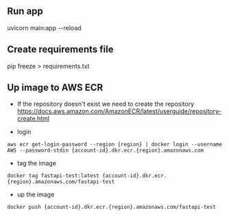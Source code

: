 ## Run app
uvicorn main:app --reload

## Create requirements file
pip freeze > requirements.txt


## Up image to AWS ECR
- If the repository doesn't exist we need to create the repository 
https://docs.aws.amazon.com/AmazonECR/latest/userguide/repository-create.html

- login
```
aws ecr get-login-password --region {region} | docker login --username AWS --password-stdin {account-id}.dkr.ecr.{region}.amazonaws.com
```
- tag the image
```
docker tag fastapi-test:latest {account-id}.dkr.ecr.{region}.amazonaws.com/fastapi-test
```
- up the image
```
docker push {account-id}.dkr.ecr.{region}.amazonaws.com/fastapi-test
```